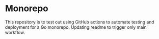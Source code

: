 # Monorepo

This repository is to test out using GitHub actions to automate testing and deployment for a Go monorepo. Updating readme to trigger only main workflow.
